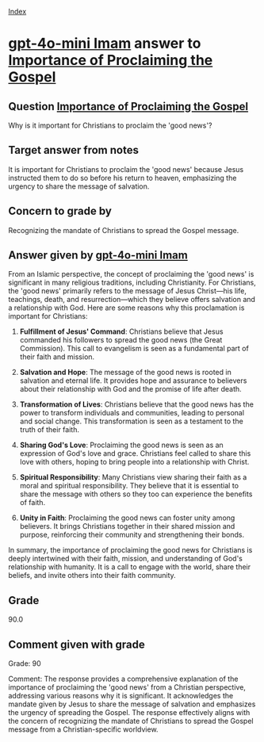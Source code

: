 
[Index](../../index.md)
# [gpt-4o-mini Imam](../../answering_models/gpt-4o-mini_Imam.md) answer to [Importance of Proclaiming the Gospel](../../questions/Importance_of_Proclaiming_the_Gospel.md)

## Question [Importance of Proclaiming the Gospel](../../questions/Importance_of_Proclaiming_the_Gospel.md)
Why is it important for Christians to proclaim the 'good news'?

## Target answer from notes
It is important for Christians to proclaim the 'good news' because Jesus instructed them to do so before his return to heaven, emphasizing the urgency to share the message of salvation.

## Concern to grade by
Recognizing the mandate of Christians to spread the Gospel message.

## Answer given by [gpt-4o-mini Imam](../../answering_models/gpt-4o-mini_Imam.md)
From an Islamic perspective, the concept of proclaiming the 'good news' is significant in many religious traditions, including Christianity. For Christians, the 'good news' primarily refers to the message of Jesus Christ—his life, teachings, death, and resurrection—which they believe offers salvation and a relationship with God. Here are some reasons why this proclamation is important for Christians:

1. **Fulfillment of Jesus' Command**: Christians believe that Jesus commanded his followers to spread the good news (the Great Commission). This call to evangelism is seen as a fundamental part of their faith and mission.

2. **Salvation and Hope**: The message of the good news is rooted in salvation and eternal life. It provides hope and assurance to believers about their relationship with God and the promise of life after death.

3. **Transformation of Lives**: Christians believe that the good news has the power to transform individuals and communities, leading to personal and social change. This transformation is seen as a testament to the truth of their faith.

4. **Sharing God's Love**: Proclaiming the good news is seen as an expression of God's love and grace. Christians feel called to share this love with others, hoping to bring people into a relationship with Christ.

5. **Spiritual Responsibility**: Many Christians view sharing their faith as a moral and spiritual responsibility. They believe that it is essential to share the message with others so they too can experience the benefits of faith.

6. **Unity in Faith**: Proclaiming the good news can foster unity among believers. It brings Christians together in their shared mission and purpose, reinforcing their community and strengthening their bonds.

In summary, the importance of proclaiming the good news for Christians is deeply intertwined with their faith, mission, and understanding of God's relationship with humanity. It is a call to engage with the world, share their beliefs, and invite others into their faith community.

## Grade
90.0

## Comment given with grade
Grade: 90

Comment: The response provides a comprehensive explanation of the importance of proclaiming the 'good news' from a Christian perspective, addressing various reasons why it is significant. It acknowledges the mandate given by Jesus to share the message of salvation and emphasizes the urgency of spreading the Gospel. The response effectively aligns with the concern of recognizing the mandate of Christians to spread the Gospel message from a Christian-specific worldview.
